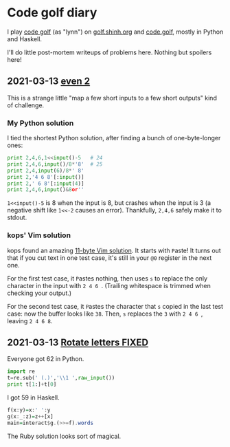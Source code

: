# Code golf diary
I play [code golf]() (as "lynn") on [golf.shinh.org](http://golf.shinh.org/) and [code.golf](https://code.golf/), mostly in Python and Haskell.

I'll do little post-mortem writeups of problems here. Nothing but spoilers here!

## 2021-03-13 [even 2](http://golf.shinh.org/p.rb?even+2)
This is a strange little "map a few short inputs to a few short outputs" kind of challenge.

### My Python solution
I tied the shortest Python solution, after finding a bunch of one-byte-longer ones:
```py
print 2,4,6,1<<input()-5   # 24
print 2,4,6,input()/8*'8'  # 25
print 2,4,input(6)/8*' 8'
print 2,'4 6 8'[:input()]
print 2,' 6 8'[:input(4)]
print 2,4,6,input()&8or''
```
`1<<input()-5` is 8 when the input is 8, but crashes when the input is 3 (a negative shift like `1<<-2` causes an error). Thankfully, `2,4,6` safely make it to stdout.

### kops' Vim solution
kops found an amazing [11-byte Vim solution](http://golf.shinh.org/reveal.rb?even+2/kops_1615070278&vi). It starts with `P`aste! It turns out that if you cut text in one test case, it's still in your `@0` register in the next one.

For the first test case, it `P`astes nothing, then uses `s` to replace the only character in the input with `2 4 6 `. (Trailing whitespace is trimmed when checking your output.)

For the second test case, it `P`astes the character that `s` copied in the last test case: now the buffer looks like `38`. Then, `s` replaces the `3` with `2 4 6 `, leaving `2 4 6 8`.

## 2021-03-13 [Rotate letters FIXED](http://golf.shinh.org/p.rb?Rotate+letters+FIXED)
Everyone got 62 in Python.
```py
import re
t=re.sub(' (.)','\\1 ',raw_input())
print t[1:]+t[0]
```

I got 59 in Haskell.
```hs
f(x:y)=x:' ':y
g(x:_:z)=z++[x]
main=interact$g.(>>=f).words
```

The Ruby solution looks sort of magical.
